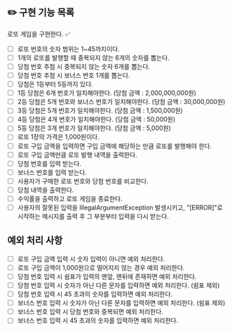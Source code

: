 ## ✏️ 구현 기능 목록

로또 게임을 구현한다. ✅

- [ ] 로또 번호의 숫자 범위는 1~45까지이다.
- [ ] 1개의 로또를 발행할 때 중복되지 않는 6개의 숫자를 뽑는다.
- [ ] 당첨 번호 추첨 시 중복되지 않는 숫자 6개를 뽑는다.
- [ ] 당첨 번호 추첨 시 보너스 번호 1개를 뽑는다.
- [ ] 당첨은 1등부터 5등까지 있다.
- [ ] 1등 당첨은 6개 번호가 일치해야한다. (당첨 금액 : 2,000,000,000원)
- [ ] 2등 당첨은 5개 번호와 보너스 번호가 일치해야한다. (당첨 금액 : 30,000,000원)
- [ ] 3등 당첨은 5개 번호가 일치해야한다. (당첨 금액 : 1,500,000원)
- [ ] 4등 당첨은 4개 번호가 일치해야한다. (당첨 금액 : 50,000원)
- [ ] 5등 당첨은 3개 번호가 일치해야한다. (당첨 금액 : 5,000원)
- [ ] 로또 1장의 가격은 1,000원이다.
- [ ] 로또 구입 금액을 입력하면 구입 금액에 해당하는 만큼 로또를 발행해야 한다.
- [ ] 로또 구입 금액만큼 로또 발행 내역을 출력한다.
- [ ] 당첨 번호를 입력 받는다.
- [ ] 보너스 번호를 입력 받는다.
- [ ] 사용자가 구매한 로또 번호와 당첨 번호를 비교한다.
- [ ] 당첨 내역을 출력한다.
- [ ] 수익률을 출력하고 로또 게임을 종료한다.
- [ ] 사용자의 잘못된 입력을 IllegalArgumentException 발생시키고, "[ERROR]"로 시작하는 메시지를 출력 후 그 부분부터 입력을 다시 받는다.

## 예외 처리 사항
- [ ] 로또 구입 금액 입력 시 숫자 입력이 아니면 예외 처리한다.
- [ ] 로또 구입 금액이 1,000원으로 떨어지지 않는 경우 예외 처리한다.
- [ ] 당첨 번호 입력 시 쉼표가 입력의 맨앞, 맨뒤에 존재하면 예외 처리한다.
- [ ] 당첨 번호 입력 시 숫자가 아닌 다른 문자를 입력하면 예외 처리한다. (쉼표 제외)
- [ ] 당첨 번호 입력 시 45 초과의 숫자를 입력하면 예외 처리한다.
- [ ] 보너스 번호 입력 시 숫자가 아닌 다른 문자를 입력하면 예외 처리한다. (쉼표 제외)
- [ ] 보너스 번호 입력 시 당첨 번호와 중복되면 예외 처리한다.
- [ ] 보너스 번호 입력 시 45 초과의 숫자를 입력하면 예외 처리한다.
